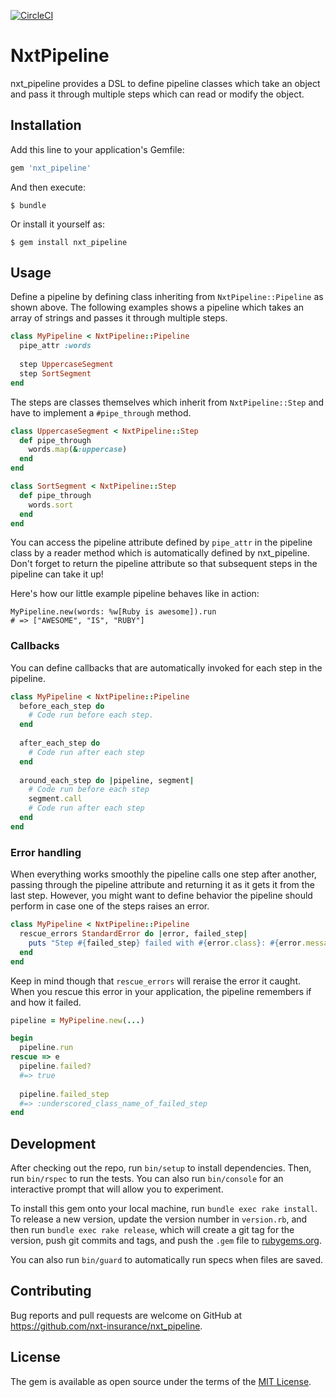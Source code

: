 [![CircleCI](https://circleci.com/gh/nxt-insurance/nxt_pipeline.svg?style=svg)](https://circleci.com/gh/nxt-insurance/nxt_pipeline)

# NxtPipeline

nxt_pipeline provides a DSL to define pipeline classes which take an object and pass it through multiple steps which can read or modify the object.

## Installation

Add this line to your application's Gemfile:

```ruby
gem 'nxt_pipeline'
```

And then execute:

    $ bundle

Or install it yourself as:

    $ gem install nxt_pipeline

## Usage

Define a pipeline by defining class inheriting from `NxtPipeline::Pipeline` as shown above. The following examples shows a pipeline which takes an array of strings and passes it through multiple steps.

```ruby
class MyPipeline < NxtPipeline::Pipeline
  pipe_attr :words
  
  step UppercaseSegment
  step SortSegment
end
```

The steps are classes themselves which inherit from `NxtPipeline::Step` and have to implement a `#pipe_through` method.

```ruby
class UppercaseSegment < NxtPipeline::Step
  def pipe_through
    words.map(&:uppercase)
  end
end

class SortSegment < NxtPipeline::Step
  def pipe_through
    words.sort
  end
end
```

You can access the pipeline attribute defined by `pipe_attr` in the pipeline class by a reader method which is automatically defined by nxt_pipeline. Don't forget to return the pipeline attribute so that subsequent steps in the pipeline can take it up!

Here's how our little example pipeline behaves like in action:

```
MyPipeline.new(words: %w[Ruby is awesome]).run
# => ["AWESOME", "IS", "RUBY"]
```

### Callbacks

You can define callbacks that are automatically invoked for each step in the pipeline.

```ruby
class MyPipeline < NxtPipeline::Pipeline
  before_each_step do
    # Code run before each step.
  end
  
  after_each_step do
    # Code run after each step
  end
  
  around_each_step do |pipeline, segment|
    # Code run before each step
	segment.call
	# Code run after each step
  end
end
```

### Error handling

When everything works smoothly the pipeline calls one step after another, passing through the pipeline attribute and returning it as it gets it from the last step. However, you might want to define behavior the pipeline should perform in case one of the steps raises an error.

```ruby
class MyPipeline < NxtPipeline::Pipeline
  rescue_errors StandardError do |error, failed_step|
    puts "Step #{failed_step} failed with #{error.class}: #{error.message}"
  end
end
```

Keep in mind though that `rescue_errors` will reraise the error it caught. When you rescue this error in your application, the pipeline remembers if and how it failed.

```ruby
pipeline = MyPipeline.new(...)

begin
  pipeline.run
rescue => e
  pipeline.failed?
  #=> true
  
  pipeline.failed_step
  #=> :underscored_class_name_of_failed_step
end
```

## Development

After checking out the repo, run `bin/setup` to install dependencies. Then, run `bin/rspec` to run the tests. You can also run `bin/console` for an interactive prompt that will allow you to experiment.

To install this gem onto your local machine, run `bundle exec rake install`. To release a new version, update the version number in `version.rb`, and then run `bundle exec rake release`, which will create a git tag for the version, push git commits and tags, and push the `.gem` file to [rubygems.org](https://rubygems.org).

You can also run `bin/guard` to automatically run specs when files are saved.

## Contributing

Bug reports and pull requests are welcome on GitHub at https://github.com/nxt-insurance/nxt_pipeline.

## License

The gem is available as open source under the terms of the [MIT License](https://opensource.org/licenses/MIT).

